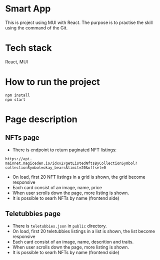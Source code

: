 # Smart App

This is project using MUI with React.
The purpose is to practise the skill using the command of the Git.

# Tech stack

React, MUI

# How to run the project

```
npm install
npm start
```

# Page description

## NFTs page

- There is endpoint to return paginated NFT listings:

```
https://api-mainnet.magiceden.io/idxv2/getListedNftsByCollectionSymbol?collectionSymbol=okay_bears&limit=20&offset=0
```

- On load, first 20 NFT listings in a grid is shown, the grid become responsive
- Each card consist of an image, name, price
- When user scrolls down the page, more listing is shown.
- It is possible to searh NFTs by name (frontend side)

## Teletubbies page

- There is `teletubbies.json` in `public` directory.
- On load, first 20 teletubbies listings in a list is shown, the list become responsive
- Each card consist of an image, name, descrition and traits.
- When user scrolls down the page, more listing is shown.
- It is possible to searh NFTs by name (frontend side)
